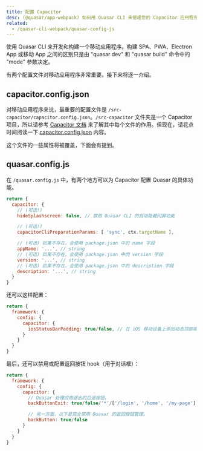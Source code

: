 ```yaml
---
title: 配置 Capacitor
desc: (@quasar/app-webpack) 如何用 Quasar CLI 来管理您的 Capacitor 应用程序。
related:
  - /quasar-cli-webpack/quasar-config-js
---
```


使用 Quasar CLI 来开发和构建一个移动应用程序。构建 SPA、PWA、Electron App 或移动 App 之间的区别只是由 "quasar dev" 和 "quasar build" 命令中的 "mode" 参数决定。

有两个配置文件对移动应用程序非常重要。接下来将逐一介绍。

## capacitor.config.json

对移动应用程序来说，最重要的配置文件是 `/src-capacitor/capacitor.config.json`。`/src-capacitor` 文件夹是一个 Capacitor 项目，所以请参考 [Capacitor 文档](https://capacitor.ionicframework.com) 来了解其中每个文件的作用。但现在，请花点时间阅读一下 [capacitor.config.json](https://capacitor.ionicframework.com/docs/basics/configuring-your-app/) 内容。

这个文件的一些属性将被覆盖，下面会有提到。

## quasar.config.js

在 `/quasar.config.js` 中，有两个地方可以为 Capacitor 配置 Quasar 的具体功能。

```js
return {
  capacitor: {
    // (可选!)
    hideSplashscreen: false, // 禁用 Quasar CLI 的自动隐藏闪屏功能

    // (可选!)
    capacitorCliPreparationParams: [ 'sync', ctx.targetName ],

    // (可选) 如果不存在，会使用 package.json 中的 name 字段
    appName: '...', // string
    // (可选) 如果不存在，会使用 package.json 中的 version 字段
    version: '...', // string
    // (可选) 如果不存在，会使用 package.json 中的 description 字段
    description: '...', // string
  }
}
```

还可以这样配置：

```js
return {
  framework: {
    config: {
      capacitor: {
        iosStatusBarPadding: true/false, // 在 iOS 移动设备上添加动态顶部填充物
      }
    }
  }
}
```

最后，还可以禁用或配置返回按钮 hook（用于对话框）：

```js
return {
  framework: {
    config: {
      capacitor: {
        // Quasar 处理应用退出的后退按钮。
        backButtonExit: true/false/'*'/['/login', '/home', '/my-page'],

        // 另一方面，以下是完全禁用 Quasar 的返回按钮管理。
        backButton: true/false
      }
    }
  }
}
```
